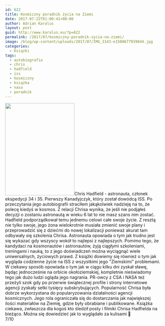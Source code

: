 ```yaml
---
id: 622
title: Kosmiczny poradnik życia na Ziemi
date: 2017-07-22T01:00:41+00:00
author: Adrian Karalus
layout: post
guid: http://www.karalus.eu/?p=622
permalink: /2017/07/kosmiczny-poradnik-zycia-na-ziemi/
image: /blog/wp-content/uploads/2017/07/IMG_3143-e1500677939844.jpg
categories:
  - Książki
tags:
  - autobiografia
  - chris
  - hadfield
  - iss
  - kosmiczny
  - książka
  - nasa
  - poradnik
---
```

[<img class="alignleft wp-image-628 size-medium" src="/blog/wp-content/uploads/2017/07/IMG_3143-e1500677939844-225x300.jpg?resize=225%2C300" alt="" width="225" height="300" srcset="/blog/wp-content/uploads/2017/07/IMG_3143-e1500677939844.jpg?resize=225%2C300 225w, /blog/wp-content/uploads/2017/07/IMG_3143-e1500677939844.jpg?resize=768%2C1024 768w, /blog/wp-content/uploads/2017/07/IMG_3143-e1500677939844.jpg?w=2000 2000w, /blog/wp-content/uploads/2017/07/IMG_3143-e1500677939844.jpg?w=3000 3000w" sizes="(max-width: 225px) 100vw, 225px" data-recalc-dims="1" />](/blog/wp-content/uploads/2017/07/IMG_3143-e1500677939844.jpg)Chris Hadfield - astronauta, członek ekspedycji 34 i 35. Pierwszy Kanadyjczyk, który został dowódcą ISS. Po przeczytania jego autobiografii straciłem jakąkolwiek nadzieję na to, że polecę kiedyś w kosmos. Z relacji Chrisa wynika, że jeśli nie podjąłeś decyzji o zostaniu astronautą w wieku 6 lat to nie masz szans nim zostać. Hadfield podporządkował temu jednemu celowi całe swoje życie. Z resztą nie tylko swoje, jego żona wielokrotnie musiała zmienić swoje plany i przeprowadzić się z dziećmi do nowej lokalizacji ponieważ akurat tam odbywały się szkolenia Chrisa. Astronauta opowiada o tym jak trudno jest się wykazać gdy wszyscy wokół to najlepsi z najlepszych. Pomimo tego, że kandydaci na kosmonautów i astronautów, żyją ciągłymi szkoleniami, treningami i nauką, to z jego doświadczeń można wyciągnąć wiele uniwersalnych, życiowych prawd. Z książki dowiemy się również o tym jak wygląda codzienne życie na ISS z wszystkimi jego "Ziemskimi" problemami. W ciekawy sposób opowiada o tym jak w ciągu kilku dni zyskał sławę, będąc jednocześnie na orbicie okołoziemskiej, kompletnie nieświadomy tego jak dużo ludzi ogląda jego nagrania. PR-owcy z CSA i NASA też przeżyli szok gdy po przerwie świątecznej profile i strony internetowe agencji zyskały setki tysięcy subskrybujących. Popularność Chrisa była dobrze wykorzystana do popularyzowania działalności agencji kosmicznych. Jego rola ograniczała się do dostarczania jak największej ilości materiałów na Ziemię, gdzie były obrabiane i publikowane. Książka ciekawa, zwłaszcza dla kogoś kto śledził posty i filmiki Chrisa Hadfielda na bieżąco. Można się dowiedzieć jak to wyglądało za kulisami 🙂  
7/10